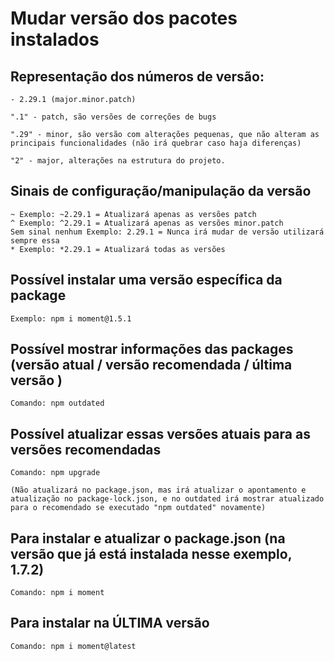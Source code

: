 # Mudar versão dos pacotes instalados

## Representação dos números de versão:
    - 2.29.1 (major.minor.patch)

    ".1" - patch, são versões de correções de bugs

    ".29" - minor, são versão com alterações pequenas, que não alteram as principais funcionalidades (não irá quebrar caso haja diferenças)

    "2" - major, alterações na estrutura do projeto.

## Sinais de configuração/manipulação da versão

    ~ Exemplo: ~2.29.1 = Atualizará apenas as versões patch
    ^ Exemplo: ^2.29.1 = Atualizará apenas as versões minor.patch
    Sem sinal nenhum Exemplo: 2.29.1 = Nunca irá mudar de versão utilizará sempre essa
    * Exemplo: *2.29.1 = Atualizará todas as versões


## Possível instalar uma versão específica da package

    Exemplo: npm i moment@1.5.1

## Possível mostrar informações das packages (versão atual / versão recomendada / última versão )

    Comando: npm outdated

## Possível atualizar essas versões atuais para as versões recomendadas

    Comando: npm upgrade

    (Não atualizará no package.json, mas irá atualizar o apontamento e atualização no package-lock.json, e no outdated irá mostrar atualizado para o recomendado se executado "npm outdated" novamente)


## Para instalar e atualizar o package.json (na versão que já está instalada nesse exemplo, 1.7.2)

    Comando: npm i moment

## Para instalar na ÚLTIMA versão

    Comando: npm i moment@latest

    


    